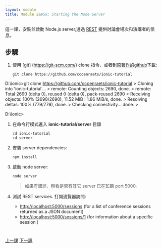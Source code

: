 ```yaml
---
layout: module
title: Module 2&#58; Starting the Node Server
---
```

這一課，安裝並啟動 Node.js server,透過 [REST](https://en.wikipedia.org/wiki/Representational_state_transfer) 提供討論會場次和演講者的信息。 


## 步驟

1. 使用 [git] (https://git-scm.com/) clone 指令，或者到[原著作的github](https://github.com/ccoenraets/ionic-tutorial/archive/master.zip)下載:

    ```
    git clone https://github.com/ccoenraets/ionic-tutorial
    ```

    > 
D:\ionic>git clone https://github.com/ccoenraets/ionic-tutorial
    > 
  Cloning into 'ionic-tutorial'...
    > 
remote: Counting objects: 2690, done.
    > 
remote: Total 2690 (delta 0), reused 0 (delta 0), pack-reused 2690
    > 
Receiving objects: 100% (2690/2690), 11.52 MiB | 1.86 MiB/s, done.
    > 
Resolving deltas: 100% (779/779), done.
    > 
Checking connectivity... done.
    > 
>
D:\ionic>

1. 在命令行模式進入 **ionic-tutorial/server** 目錄
 
    ```
    cd ionic-tutorial
    cd server
    ```


1. 安裝 server dependencies:

    ```
    npm install
    ```

1. 啟動 node server:

    ```
    node server
    ```
  
    > 如果有錯誤，察看是否有其它 server 已在監聽 port 5000。

1. 測試 REST services. 打開流覽器訪問:
    - [http://localhost:5000/sessions](http://localhost:5000/sessions) (for a list of conference sessions returned as a JSON document)
    - [http://localhost:5000/sessions/1](http://localhost:5000/sessions/1) (for information about a specific session )
  

<div class="row" style="margin-top:40px;">
<div class="col-sm-12">
<a href="install-ionic.html" class="btn btn-default"><i class="glyphicon glyphicon-chevron-left"></i> 
上一課</a>
<a href="create-ionic-application.html" class="btn btn-default pull-right">下一課 <i class="glyphicon 
glyphicon-chevron-right"></i></a>
</div>
</div>


